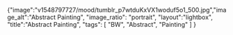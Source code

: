 {"image":"v1548797727/mood/tumblr_p7wtduKxVX1woduf5o1_500.jpg","image_alt":"Abstract Painting",
"image_ratio": "portrait", 
"layout":"lightbox",
"title":"Abstract Painting",
 "tags": [
  "BW",
  "Abstract",
  "Painting"
 ]
}